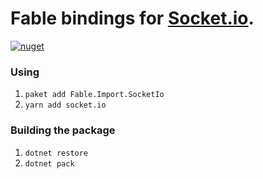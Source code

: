 Fable bindings for [Socket.io](https://github.com/socketio/socket.io).
=======
[![nuget](https://badge.fury.io/nu/Fable.Import.SocketIo.svg)](https://badge.fury.io/nu/Fable.Import.SocketIo)



### Using
1. `paket add Fable.Import.SocketIo`
2. `yarn add socket.io`

### Building the package
1. `dotnet restore`
2. `dotnet pack`
